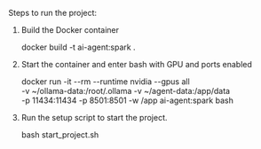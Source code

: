 Steps to run the project:

1. Build the Docker container
    
    docker build -t ai-agent:spark .

2. Start the container and enter bash with GPU and ports enabled

    docker run -it --rm --runtime nvidia --gpus all \
    -v ~/ollama-data:/root/.ollama -v ~/agent-data:/app/data \
    -p 11434:11434 -p 8501:8501 -w /app ai-agent:spark bash

3. Run the setup script to start the project.

    bash start_project.sh
